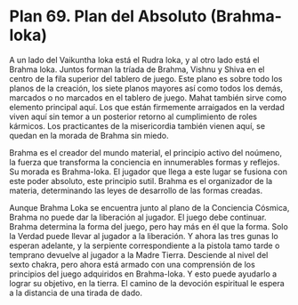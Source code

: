 # Plan 69. Plan del Absoluto (Brahma-loka)

A un lado del Vaikuntha loka está el Rudra loka, y al otro lado está el Brahma loka. Juntos forman la tríada de Brahma, Vishnu y Shiva en el centro de la fila superior del tablero de juego. Este plano es sobre todo los planos de la creación, los siete planos mayores así como todos los demás, marcados o no marcados en el tablero de juego. Mahat también sirve como elemento principal aquí. Los que están firmemente arraigados en la verdad viven aquí sin temor a un posterior retorno al cumplimiento de roles kármicos. Los practicantes de la misericordia también vienen aquí, se quedan en la morada de Brahma sin miedo.

Brahma es el creador del mundo material, el principio activo del noúmeno, la fuerza que transforma la conciencia en innumerables formas y reflejos. Su morada es Brahma-loka. El jugador que llega a este lugar se fusiona con este poder absoluto, este principio sutil. Brahma es el organizador de la materia, determinando las leyes de desarrollo de las formas creadas.

Aunque Brahma Loka se encuentra junto al plano de la Conciencia Cósmica, Brahma no puede dar la liberación al jugador. El juego debe continuar. Brahma determina la forma del juego, pero hay más en él que la forma. Solo la Verdad puede llevar al jugador a la liberación. Y ahora las tres gunas lo esperan adelante, y la serpiente correspondiente a la pistola tamo tarde o temprano devuelve al jugador a la Madre Tierra. Desciende al nivel del sexto chakra, pero ahora está armado con una comprensión de los principios del juego adquiridos en Brahma-loka. Y esto puede ayudarlo a lograr su objetivo, en la tierra. El camino de la devoción espiritual le espera a la distancia de una tirada de dado.
